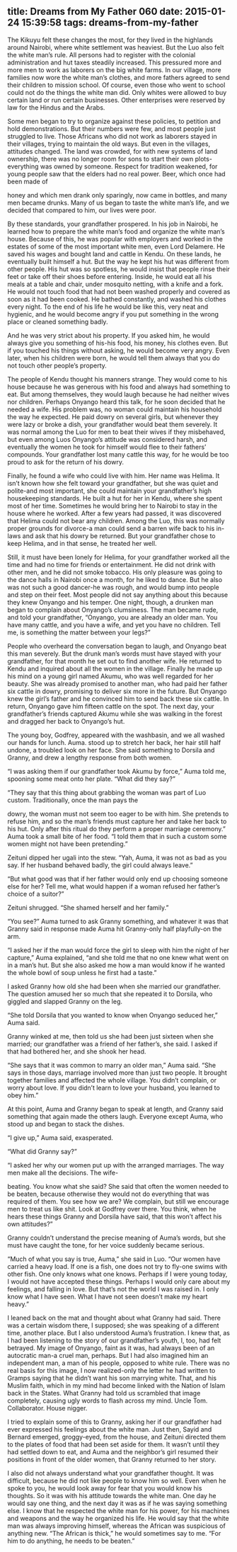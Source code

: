 title: Dreams from My Father 060
date: 2015-01-24 15:39:58
tags: dreams-from-my-father
---

The Kikuyu felt these changes the most, for they lived in the highlands around Nairobi, where white settlement was heaviest. But the Luo also felt the white man’s rule. All persons had to register with the colonial administration and hut taxes steadily increased. This pressured more and more men to work as laborers on the big white farms. In our village, more families now wore the white man’s clothes, and more fathers agreed to send their children to mission school. Of course, even those who went to school could not do the things the white man did. Only whites were allowed to buy certain land or run certain businesses. Other enterprises were reserved by law for the Hindus and the Arabs.

Some men began to try to organize against these policies, to petition and hold demonstrations. But their numbers were few, and most people just struggled to live. Those Africans who did not work as laborers stayed in their villages, trying to maintain the old ways. But even in the villages, attitudes changed. The land was crowded, for with new systems of land ownership, there was no longer room for sons to start their own plots-everything was owned by someone. Respect for tradition weakened, for young people saw that the elders had no real power. Beer, which once had been made of

honey and which men drank only sparingly, now came in bottles, and many men became drunks. Many of us began to taste the white man’s life, and we decided that compared to him, our lives were poor.

By these standards, your grandfather prospered. In his job in Nairobi, he learned how to prepare the white man’s food and organize the white man’s house. Because of this, he was popular with employers and worked in the estates of some of the most important white men, even Lord Delamere. He saved his wages and bought land and cattle in Kendu. On these lands, he eventually built himself a hut. But the way he kept his hut was different from other people. His hut was so spotless, he would insist that people rinse their feet or take off their shoes before entering. Inside, he would eat all his meals at a table and chair, under mosquito netting, with a knife and a fork. He would not touch food that had not been washed properly and covered as soon as it had been cooked. He bathed constantly, and washed his clothes every night. To the end of his life he would be like this, very neat and hygienic, and he would become angry if you put something in the wrong place or cleaned something badly.

And he was very strict about his property. If you asked him, he would always give you something of his-his food, his money, his clothes even. But if you touched his things without asking, he would become very angry. Even later, when his children were born, he would tell them always that you do not touch other people’s property.

The people of Kendu thought his manners strange. They would come to his house because he was generous with his food and always had something to eat. But among themselves, they would laugh because he had neither wives nor children. Perhaps Onyango heard this talk, for he soon decided that he needed a wife. His problem was, no woman could maintain his household the way he expected. He paid dowry on several girls, but whenever they were lazy or broke a dish, your grandfather would beat them severely. It was normal among the Luo for men to beat their wives if they misbehaved, but even among Luos Onyango’s attitude was considered harsh, and eventually the women he took for himself would flee to their fathers’ compounds. Your grandfather lost many cattle this way, for he would be too proud to ask for the return of his dowry.

Finally, he found a wife who could live with him. Her name was Helima. It isn’t known how she felt toward your grandfather, but she was quiet and polite-and most important, she could maintain your grandfather’s high housekeeping standards. He built a hut for her in Kendu, where she spent most of her time. Sometimes he would bring her to Nairobi to stay in the house where he worked. After a few years had passed, it was discovered that Helima could not bear any children. Among the Luo, this was normally proper grounds for divorce-a man could send a barren wife back to his in- laws and ask that his dowry be returned. But your grandfather chose to keep Helima, and in that sense, he treated her well.

Still, it must have been lonely for Helima, for your grandfather worked all the time and had no time for friends or entertainment. He did not drink with other men, and he did not smoke tobacco. His only pleasure was going to the dance halls in Nairobi once a month, for he liked to dance. But he also was not such a good dancer-he was rough, and would bump into people and step on their feet. Most people did not say anything about this because they knew Onyango and his temper. One night, though, a drunken man began to complain about Onyango’s clumsiness. The man became rude, and told your grandfather, “Onyango, you are already an older man. You have many cattle, and you have a wife, and yet you have no children. Tell me, is something the matter between your legs?”

People who overheard the conversation began to laugh, and Onyango beat this man severely. But the drunk man’s words must have stayed with your grandfather, for that month he set out to find another wife. He returned to Kendu and inquired about all the women in the village. Finally he made up his mind on a young girl named Akumu, who was well regarded for her beauty. She was already promised to another man, who had paid her father six cattle in dowry, promising to deliver six more in the future. But Onyango knew the girl’s father and he convinced him to send back these six cattle. In return, Onyango gave him fifteen cattle on the spot. The next day, your grandfather’s friends captured Akumu while she was walking in the forest and dragged her back to Onyango’s hut.

The young boy, Godfrey, appeared with the washbasin, and we all washed our hands for lunch. Auma. stood up to stretch her back, her hair still half undone, a troubled look on her face. She said something to Dorsila and Granny, and drew a lengthy response from both women.

“I was asking them if our grandfather took Akumu by force,” Auma told me, spooning some meat onto her plate. “What did they say?”

“They say that this thing about grabbing the woman was part of Luo custom. Traditionally, once the man pays the

dowry, the woman must not seem too eager to be with him. She pretends to refuse him, and so the man’s friends must capture her and take her back to his hut. Only after this ritual do they perform a proper marriage ceremony.” Auma took a small bite of her food. “I told them that in such a custom some women might not have been pretending.”

Zeituni dipped her ugali into the stew. “Yah, Auma, it was not as bad as you say. If her husband behaved badly, the girl could always leave.”

“But what good was that if her father would only end up choosing someone else for her? Tell me, what would happen if a woman refused her father’s choice of a suitor?”

Zeituni shrugged. “She shamed herself and her family.”

“You see?” Auma turned to ask Granny something, and whatever it was that Granny said in response made Auma hit Granny-only half playfully-on the arm.

“I asked her if the man would force the girl to sleep with him the night of her capture,” Auma explained, “and she told me that no one knew what went on in a man’s hut. But she also asked me how a man would know if he wanted the whole bowl of soup unless he first had a taste.”

I asked Granny how old she had been when she married our grandfather. The question amused her so much that she repeated it to Dorsila, who giggled and slapped Granny on the leg.

“She told Dorsila that you wanted to know when Onyango seduced her,” Auma said.

Granny winked at me, then told us she had been just sixteen when she married; our grandfather was a friend of her father’s, she said. I asked if that had bothered her, and she shook her head.

“She says that it was common to marry an older man,” Auma said. “She says in those days, marriage involved more than just two people. It brought together families and affected the whole village. You didn’t complain, or worry about love. If you didn’t learn to love your husband, you learned to obey him.”

At this point, Auma and Granny began to speak at length, and Granny said something that again made the others laugh. Everyone except Auma, who stood up and began to stack the dishes.

“I give up,” Auma said, exasperated.

“What did Granny say?”

“I asked her why our women put up with the arranged marriages. The way men make all the decisions. The wife-

beating. You know what she said? She said that often the women needed to be beaten, because otherwise they would not do everything that was required of them. You see how we are? We complain, but still we encourage men to treat us like shit. Look at Godfrey over there. You think, when he hears these things Granny and Dorsila have said, that this won’t affect his own attitudes?”

Granny couldn’t understand the precise meaning of Auma’s words, but she must have caught the tone, for her voice suddenly became serious.

“Much of what you say is true, Auma,” she said in Luo. “Our women have carried a heavy load. If one is a fish, one does not try to fly-one swims with other fish. One only knows what one knows. Perhaps if I were young today, I would not have accepted these things. Perhaps I would only care about my feelings, and falling in love. But that’s not the world I was raised in. I only know what I have seen. What I have not seen doesn’t make my heart heavy.”

I leaned back on the mat and thought about what Granny had said. There was a certain wisdom there, I supposed; she was speaking of a different time, another place. But I also understood Auma’s frustration. I knew that, as I had been listening to the story of our grandfather’s youth, I, too, had felt betrayed. My image of Onyango, faint as it was, had always been of an autocratic man-a cruel man, perhaps. But I had also imagined him an independent man, a man of his people, opposed to white rule. There was no real basis for this image, I now realized-only the letter he had written to Gramps saying that he didn’t want his son marrying white. That, and his Muslim faith, which in my mind had become linked with the Nation of Islam back in the States. What Granny had told us scrambled that image completely, causing ugly words to flash across my mind. Uncle Tom. Collaborator. House nigger.

I tried to explain some of this to Granny, asking her if our grandfather had ever expressed his feelings about the white man. Just then, Sayid and Bernard emerged, groggy-eyed, from the house, and Zeituni directed them to the plates of food that had been set aside for them. It wasn’t until they had settled down to eat, and Auma and the neighbor’s girl resumed their positions in front of the older women, that Granny returned to her story.

I also did not always understand what your grandfather thought. It was difficult, because he did not like people to know him so well. Even when he spoke to you, he would look away for fear that you would know his thoughts. So it was with his attitude towards the white man. One day he would say one thing, and the next day it was as if he was saying something else. I know that he respected the white man for his power, for his machines and weapons and the way he organized his life. He would say that the white man was always improving himself, whereas the African was suspicious of anything new. “The African is thick,” he would sometimes say to me. “For him to do anything, he needs to be beaten.”

